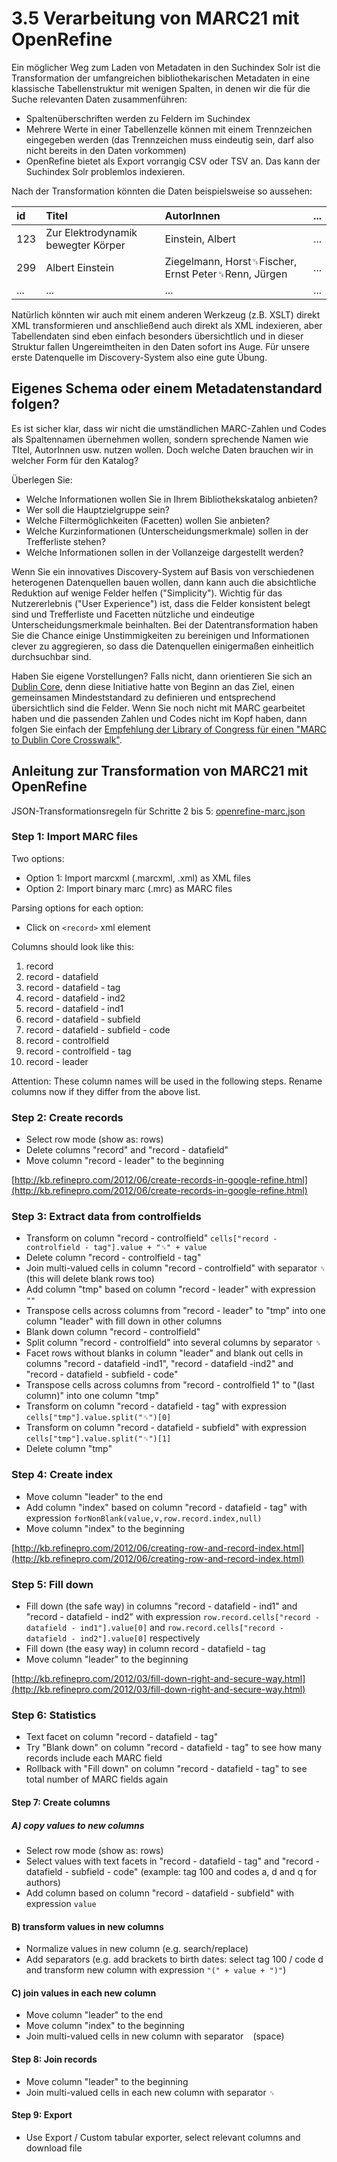 # 3.5 Verarbeitung von MARC21 mit OpenRefine

Ein möglicher Weg zum Laden von Metadaten in den Suchindex Solr ist die Transformation der umfangreichen bibliothekarischen Metadaten in eine klassische Tabellenstruktur mit wenigen Spalten, in denen wir die für die Suche relevanten Daten zusammenführen:

* Spaltenüberschriften werden zu Feldern im Suchindex
* Mehrere Werte in einer Tabellenzelle können mit einem Trennzeichen eingegeben werden \(das Trennzeichen muss eindeutig sein, darf also nicht bereits in den Daten vorkommen\)
* OpenRefine bietet als Export vorrangig CSV oder TSV an. Das kann der Suchindex Solr problemlos indexieren.

Nach der Transformation könnten die Daten beispielsweise so aussehen:

| id | Titel | AutorInnen | ... |
| :--- | :--- | :--- | :--- |
| 123 | Zur Elektrodynamik bewegter Körper | Einstein, Albert | ... |
| 299 | Albert Einstein | Ziegelmann, Horst␟Fischer, Ernst Peter␟Renn, Jürgen | ... |
| ... | ... | ... | ... |

Natürlich könnten wir auch mit einem anderen Werkzeug \(z.B. XSLT\) direkt XML transformieren und anschließend auch direkt als XML indexieren, aber Tabellendaten sind eben einfach besonders übersichtlich und in dieser Struktur fallen Ungereimtheiten in den Daten sofort ins Auge. Für unsere erste Datenquelle im Discovery-System also eine gute Übung.

## Eigenes Schema oder einem Metadatenstandard folgen?

Es ist sicher klar, dass wir nicht die umständlichen MARC-Zahlen und Codes als Spaltennamen übernehmen wollen, sondern sprechende Namen wie TItel, AutorInnen usw. nutzen wollen. Doch welche Daten brauchen wir in welcher Form für den Katalog?

Überlegen Sie:

* Welche Informationen wollen Sie in Ihrem Bibliothekskatalog anbieten?
* Wer soll die Hauptzielgruppe sein?
* Welche Filtermöglichkeiten \(Facetten\) wollen Sie anbieten?
* Welche Kurzinformationen \(Unterscheidungsmerkmale\) sollen in der Trefferliste stehen?
* Welche Informationen sollen in der Vollanzeige dargestellt werden?

Wenn Sie ein innovatives Discovery-System auf Basis von verschiedenen heterogenen Datenquellen bauen wollen, dann kann auch die absichtliche Reduktion auf wenige Felder helfen \("Simplicity"\). Wichtig für das Nutzererlebnis \("User Experience"\) ist, dass die Felder konsistent belegt sind und Trefferliste und Facetten nützliche und eindeutige Unterscheidungsmerkmale beinhalten. Bei der Datentransformation haben Sie die Chance einige Unstimmigkeiten zu bereinigen und Informationen clever zu aggregieren, so dass die Datenquellen einigermaßen einheitlich durchsuchbar sind.

Haben Sie eigene Vorstellungen? Falls nicht, dann orientieren Sie sich an [Dublin Core](http://dublincore.org/documents/dces/), denn diese Initiative hatte von Beginn an das Ziel, einen gemeinsamen Mindeststandard zu definieren und entsprechend übersichtlich sind die Felder. Wenn Sie noch nicht mit MARC gearbeitet haben und die passenden Zahlen und Codes nicht im Kopf haben, dann folgen Sie einfach der [Empfehlung der Library of Congress für einen "MARC to Dublin Core Crosswalk"](https://www.loc.gov/marc/marc2dc.html).

## Anleitung zur Transformation von MARC21 mit OpenRefine

JSON-Transformationsregeln für Schritte 2 bis 5: [openrefine-marc.json](https://raw.githubusercontent.com/felixlohmeier/kurs-bibliotheks-und-archivinformatik/master/openrefine/openrefine-marc.json)

### Step 1: Import MARC files

Two options:

* Option 1: Import marcxml \(.marcxml, .xml\) as XML files
* Option 2: Import binary marc \(.mrc\) as MARC files

Parsing options for each option:

* Click on `<record>` xml element

Columns should look like this:

1. record
2. record - datafield
3. record - datafield - tag
4. record - datafield - ind2
5. record - datafield - ind1
6. record - datafield - subfield
7. record - datafield - subfield - code
8. record - controlfield
9. record - controlfield - tag
10. record - leader

Attention: These column names will be used in the following steps. Rename columns now if they differ from the above list.

### Step 2: Create records

* Select row mode \(show as: rows\)
* Delete columns "record" and "record - datafield"
* Move column "record - leader" to the beginning

[http://kb.refinepro.com/2012/06/create-records-in-google-refine.html](http://kb.refinepro.com/2012/06/create-records-in-google-refine.html)

### Step 3: Extract data from controlfields

* Transform on column "record - controlfield" `cells["record - controlfield - tag"].value + "␟" + value`
* Delete column "record - controlfield - tag"
* Join multi-valued cells in column "record - controlfield" with separator `␞` \(this will delete blank rows too\)
* Add column "tmp" based on column "record - leader" with expression `""`
* Transpose cells across columns from "record - leader" to "tmp" into one column "leader" with fill down in other columns
* Blank down column "record - controlfield"
* Split column "record - controlfield" into several columns by separator `␞`
* Facet rows without blanks in column "leader" and blank out cells in columns "record - datafield -ind1", "record - datafield -ind2" and "record - datafield - subfield - code"
* Transpose cells across columns from "record - controlfield 1" to "\(last column\)" into one column "tmp"
* Transform on column "record - datafield - tag" with expression `cells["tmp"].value.split("␟")[0]`
* Transform on column "record - datafield - subfield" with expression `cells["tmp"].value.split("␟")[1]`
* Delete column "tmp"

### Step 4: Create index

* Move column "leader" to the end
* Add column "index" based on column "record - datafield - tag" with expression `forNonBlank(value,v,row.record.index,null)`
* Move column "index" to the beginning

[http://kb.refinepro.com/2012/06/creating-row-and-record-index.html](http://kb.refinepro.com/2012/06/creating-row-and-record-index.html)

### Step 5: Fill down

* Fill down \(the safe way\) in columns "record - datafield - ind1" and "record - datafield - ind2" with expression `row.record.cells["record - datafield - ind1"].value[0]` and `row.record.cells["record - datafield - ind2"].value[0]` respectively
* Fill down \(the easy way\) in column record - datafield - tag
* Move column "leader" to the beginning

[http://kb.refinepro.com/2012/03/fill-down-right-and-secure-way.html](http://kb.refinepro.com/2012/03/fill-down-right-and-secure-way.html)

### Step 6: Statistics

* Text facet on column "record - datafield - tag"
* Try "Blank down" on column "record - datafield - tag" to see how many records include each MARC field
* Rollback with "Fill down" on column "record - datafield - tag" to see total number of MARC fields again

#### Step 7: Create columns

##### A\) copy values to new columns

* Select row mode \(show as: rows\)
* Select values with text facets in "record - datafield - tag" and "record - datafield - subfield - code" \(example: tag 100 and codes a, d and q for authors\)
* Add column based on column "record - datafield - subfield" with expression `value`

#### B\) transform values in new columns

* Normalize values in new column \(e.g. search/replace\)
* Add separators \(e.g. add brackets to birth dates: select tag 100 / code d and transform new column with expression `"(" + value + ")"`\)

#### C\) join values in each new column

* Move column "leader" to the end
* Move column "index" to the beginning
* Join multi-valued cells in new column with separator ` ` \(space\)

#### Step 8: Join records

* Move column "leader" to the beginning
* Join multi-valued cells in each new column with separator `␟`

#### Step 9: Export

* Use Export / Custom tabular exporter, select relevant columns and download file



